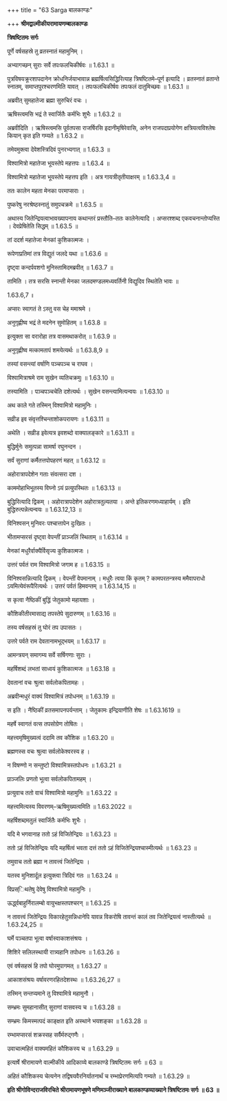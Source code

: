 +++
title = "63 Sarga बालकाण्डः"

+++
**श्रीमद्वाल्मीकीयरामायणम्बालकाण्डः**

**त्रिषष्टितमः सर्गः**

पूर्णे वर्षसहस्रे तु व्रतस्नातं महामुनिम् ।

अभ्यागच्छन् सुराः सर्वे तपःफलचिकीर्षवः ॥ 1.63.1 ॥

पुत्रविषयक्रूरशापदानेन क्रोधनिर्जयाभावान्न ब्रह्मर्षित्वसिद्धिरित्याह त्रिषष्टितमे–पूर्ण इत्यादि । व्रतस्नातं व्रतान्ते स्नातम्, समाप्तपुरश्चरणमिति यावत् । तपःफलचिकीर्षवः तपःफलं दातुमिच्छवः ॥ 1.63.1 ॥

अब्रवीत् सुमहातेजा ब्रह्मा सुरुचिरं वचः ।

ऋषिस्त्वमसि भद्रं ते स्वार्जितैः कर्मभिः शुभैः ॥ 1.63.2 ॥

अब्रवीदिति । ऋषिस्त्वमसि पूर्वतपसा राजर्षिरसि इदानीमृषिरेवासि, अनेन राजपदाप्रयोगेण क्षत्रियत्वविश्लेषः कियान् कृत इति गम्यते ॥ 1.63.2 ॥

तमेवमुक्त्वा देवेशस्त्रिदिवं पुनरभ्यगात् ॥ 1.63.3 ॥

विश्वामित्रो महातेजा भूयस्तेपे महत्तपः ॥ 1.63.4 ॥

विश्वामित्रो महातेजा भूयस्तेपे महत्तप इति । अत्र गायत्रीतृतीयाक्षरम् ॥ 1.63.3,4 ॥

ततः कालेन महता मेनका परमाप्सराः ।

पुष्करेषु नरश्रेष्ठस्नातुं समुपचक्रमे ॥ 1.63.5 ॥

अथास्य जितेन्द्रियत्वाभावख्यापनाय कथान्तरं प्रस्तौति–ततः कालेनेत्यादि । अप्सरश्शब्द एकवचनान्तोप्यस्ति । देवप्रेषितेति सिद्धम् ॥ 1.63.5 ॥

तां ददर्श महातेजा मेनकां कुशिकात्मजः ।

रूपेणाप्रतिमां तत्र विद्युतं जलदे यथा ॥ 1.63.6 ॥

दृष्ट्वा कन्दर्पवशगो मुनिस्तामिदमब्रवीत् ॥ 1.63.7 ॥

तामिति । तत्र सरसि स्नान्ती मेनका जलदमण्डलमध्यवर्तिनी विद्युदिव स्थितेति भावः ॥

1.63.6,7 ॥

अप्सरः स्वागतं ते ऽस्तु वस चेह ममाश्रमे ।

अनुगृह्णीष्व भद्रं ते मदनेन सुमोहितम् ॥ 1.63.8 ॥

इत्युक्ता सा वरारोहा तत्र वासमथाकरोत् ॥ 1.63.9 ॥

अनुगृह्णीष्व मत्कामतापं शमयेत्यर्थः ॥ 1.63.8,9 ॥

तस्यां वसन्त्यां वर्षाणि पञ्चपञ्च च राघव ।

विश्वामित्राश्रमे राम सुखेन व्यतिचक्रमुः ॥ 1.63.10 ॥

तस्यामिति । पञ्चपञ्चचेति दशेत्यर्थः । सुखेन वसन्त्यामित्यन्वयः ॥ 1.63.10 ॥

अथ काले गते तस्मिन् विश्वामित्रो महामुनिः ।

सव्रीड इव संवृत्तश्चिन्ताशोकपरायणः ॥ 1.63.11 ॥

अथेति । सव्रीड इवेत्यत्र इवशब्दो वाक्यालङ्कारे ॥ 1.63.11 ॥

बुद्धिर्मुनेः समुत्पन्ना सामर्षा रघुनन्दन ।

सर्वं सुराणां कर्मैतत्तपोपहरणं महत् ॥ 1.63.12 ॥

अहोरात्रापदेशेन गताः संवत्सरा दश ।

काममोहाभिभूतस्य विघ्नो ऽयं प्रत्युपस्थितः ॥ 1.63.13 ॥

बुद्धिरित्यादि द्विकम् । अहोरात्रापदेशेन अहोरात्रतुल्यतया । अन्ते इतिकरणमध्याहार्यम् । इति बुद्धिरुत्पन्नेत्यन्वयः ॥ 1.63.12,13 ॥

विनिश्वसन् मुनिवरः पश्चात्तापेन दुःखितः ।

भीतामप्सरसं दृष्ट्वा वेपन्तीं प्राञ्जलिं स्थिताम् ॥ 1.63.14 ॥

मेनकां मधुरैर्वाक्यैर्विसृज्य कुशिकात्मजः ।

उत्तरं पर्वतं राम विश्वामित्रो जगाम ह ॥ 1.63.15 ॥

विनिश्वसन्नित्यादि द्विकम् । वेपन्तीं वेपमानाम् । मधुरैः त्वया किं कृतम् ? कामपरतन्त्रस्य ममैवापराधो ऽयमित्येवंरूपैरित्यर्थः । उत्तरं पर्वतं हिमवन्तम् ॥ 1.63.14,15 ॥

स कृत्वा नैष्ठिकीं बुद्धिं जेतुकामो महायशाः ।

कौशिकीतीरमासाद्य तपस्तेपे सुदारुणम् ॥ 1.63.16 ॥

तस्य वर्षसहस्रं तु घोरं तप उपासतः ।

उत्तरे पर्वते राम देवतानामभूद्भयम् ॥ 1.63.17 ॥

आमन्त्रयन् समागम्य सर्वे सर्षिगणाः सुराः ।

महर्षिशब्दं लभतां साध्वयं कुशिकात्मजः ॥ 1.63.18 ॥

देवतानां वचः श्रुत्वा सर्वलोकपितामहः ।

अब्रवीन्मधुरं वाक्यं विश्वामित्रं तपोधनम् ॥ 1.63.19 ॥

स इति । नैष्ठिकीं व्रतसमापनपर्यन्ताम् । जेतुकामः इन्द्रियाणीति शेषः ॥ 1.63.1619 ॥

महर्षे स्वागतं वत्स तपसोग्रेण तोषितः ।

महत्त्वमृषिमुख्यत्वं ददामि तव कौशिक ॥ 1.63.20 ॥

ब्रह्मणस्स वचः श्रुत्वा सर्वलोकेश्वरस्य ह ।

न विषण्णो न सन्तुष्टो विश्वामित्रस्तपोधनः ॥ 1.63.21 ॥

प्राञ्जलिः प्रणतो भूत्वा सर्वलोकपितामहम् ।

प्रत्युवाच ततो वाचं विश्वामित्रो महामुनिः ॥ 1.63.22 ॥

महत्त्वमित्यस्य विवरणम्–ऋषिमुख्यत्वमिति ॥ 1.63.2022 ॥

महर्षिशब्दमतुलं स्वार्जितैः कर्मभिः शुभैः ।

यदि मे भगवानाह ततो ऽहं विजितेन्द्रियः ॥ 1.63.23 ॥

ततो ऽहं विजितेन्द्रियः यदि महर्षित्वं भवता दत्तं ततो ऽहं विजितेन्द्रियश्चास्मीत्यर्थः ॥ 1.63.23 ॥

तमुवाच ततो ब्रह्मा न तावत्त्वं जितेन्द्रियः ।

यतस्व मुनिशार्दूल इत्युक्त्वा त्रिदिवं गतः ॥ 1.63.24 ॥

विप्रस्िथतेषु देवेषु विश्वामित्रो महामुनिः ।

ऊर्द्ध्वबाहुर्निरालम्बो वायुभक्षस्तपश्चरन् ॥ 1.63.25 ॥

न तावत्त्वं जितेन्द्रियः विकारहेतुसन्निधानेपि यावन्न विकरोषि तावन्तं कालं तव जितेन्द्रियत्वं नास्तीत्यर्थः ॥ 1.63.24,25 ॥

घर्मे पञ्चतपा भूत्वा वर्षास्वाकाशसंश्रयः ।

शिशिरे सलिलस्थायी रात्र्यहानि तपोधनः ॥ 1.63.26 ॥

एवं वर्षसहस्रं हि तपो घोरमुपागमत् ॥ 1.63.27 ॥

आकाशसंश्रयः वर्षावरणरहितदेशस्थः ॥ 1.63.26,27 ॥

तस्मिन् सन्तप्यमाने तु विश्वामित्रे महामुनौ ।

सम्भ्रमः सुमहानासीत् सुराणां वासवस्य च ॥ 1.63.28 ॥

सम्भ्रमः किमस्मत्पदं काङ्क्षत इति अस्थाने भयशङ्का ॥ 1.63.28 ॥

रम्भामप्सरसं शक्रस्सह सर्वैर्मरुद्गणैः ।

उवाचात्महितं वाक्यमहितं कौशिकस्य च ॥ 1.63.29 ॥

इत्यार्षे श्रीरामायणे वाल्मीकीये आदिकाव्ये बालकाण्डे त्रिषष्टितमः सर्गः ॥ 63 ॥

अहितं कौशिकस्य चेत्यनेन तद्विषयवैरनिर्यातनार्थं च रम्भाप्रेरणमित्यपि गम्यते ॥ 1.63.29 ॥

**इति श्रीगोविन्दराजविरचिते श्रीरामायणभूषणे मणिमञ्जीराख्याने बालकाण्डव्याख्याने त्रिषष्टितमः सर्गः ॥ 63 ॥**

